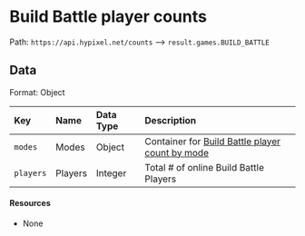 # Build Battle player counts
Path: `https://api.hypixel.net/counts` --> `result.games.BUILD_BATTLE`

## Data
Format: Object

|Key|Name|Data Type|Description|
|:-|:-|:-|:-|
|`modes`|Modes|Object|Container for [Build Battle player count by mode](https://github.com/HypixelCommunity/Hypixel-Api-Documentation/tree/main/Counts/games/BUILD_BATTLE/modes)|
|`players`|Players|Integer|Total # of online Build Battle Players|

#### Resources
- None